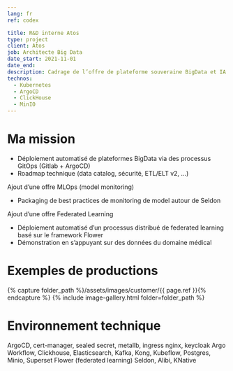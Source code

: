 ```yaml
---
lang: fr
ref: codex

title: R&D interne Atos
type: project
client: Atos
job: Architecte Big Data 
date_start: 2021-11-01
date_end: 
description: Cadrage de l’offre de plateforme souveraine BigData et IA (Codex Data Platform) 
technos:
  - Kubernetes
  - ArgoCD
  - ClickHouse
  - MinIO
---
```

# Ma mission

- Déploiement automatisé de plateformes BigData via des processus GitOps (Gitlab + ArgoCD)
- Roadmap technique (data catalog, sécurité, ETL/ELT v2, …)

Ajout d’une offre MLOps (model monitoring)
- Packaging de best practices de monitoring de model autour de Seldon

Ajout d’une offre Federated Learning
- Déploiement automatisé d’un processus distribué de federated learning basé sur le framework Flower
- Démonstration en s’appuyant sur des données du domaine médical

# Exemples de productions
{% capture folder_path %}/assets/images/customer/{{ page.ref }}{% endcapture %}
{% include image-gallery.html folder=folder_path %}

# Environnement technique
ArgoCD, cert-manager, sealed secret, metallb, ingress nginx, keycloak
Argo Workflow, Clickhouse, Elasticsearch, Kafka, Kong, Kubeflow, Postgres, Minio, Superset
Flower (federated learning)
Seldon, Alibi, KNative
